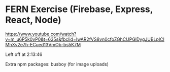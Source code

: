 # FERN Exercise (Firebase, Express, React, Node)

https://www.youtube.com/watch?v=m_u6P5k0vP0&t=635s&fbclid=IwAR2fVS8vn0cfoZGhCUPGlDygJUBLpIClMhXv2e7h-ECued13VmOb-bs5K7M

Left off at 2:13:46

Extra npm packages: busboy (for image uploads)